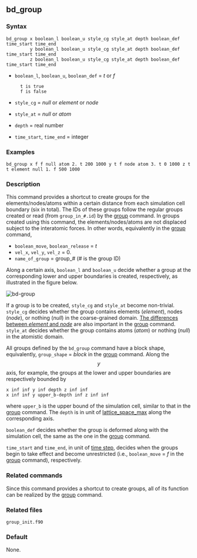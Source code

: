 ## bd_group

### Syntax

	bd_group x boolean_l boolean_u style_cg style_at depth boolean_def time_start time_end
	         y boolean_l boolean_u style_cg style_at depth boolean_def time_start time_end
	         z boolean_l boolean_u style_cg style_at depth boolean_def time_start time_end

* `boolean_l`, `boolean_u`, `boolean_def` = _t_ or _f_

		t is true
		f is false
		
* `style_cg` = _null_ or _element_ or _node_
* `style_at` = _null_ or _atom_
* `depth` = real number
* `time_start`, `time_end` = integer

### Examples

	bd_group x f f null atom 2. t 200 1000 y t f node atom 3. t 0 1000 z t t element null 1. f 500 1000

### Description

This command provides a shortcut to create groups for the elements/nodes/atoms within a certain distance from each simulation cell boundary (six in total). The IDs of these groups follow the regular groups created or read (from `group_in_#.id`) by the [group](group.md) command. In groups created using this command, the elements/nodes/atoms are not displaced subject to the interatomic forces. In other words, equivalently in the [group](group.md) command,

* `boolean_move`, `boolean_release` = _t_
* `vel_x`, `vel_y`, `vel_z` = 0.
* `name_of_group` = group_# (# is the group ID)

Along a certain axis, `boolean_l` and `boolean_u` decide whether a group at the corresponding lower and upper boundaries is created, respectively, as illustrated in the figure below.

![bd-group](fig/bd-group.jpg)

If a group is to be created, `style_cg` and `style_at` become non-trivial. `style_cg` decides whether the group contains elements (_element_), nodes (_node_), or nothing (_null_) in the coarse-grained domain. [The differences between _element_ and _node_](../chapter8/element-node-diff.md) are also important in the [group](group.md) command. `style_at` decides whether the group contains atoms (_atom_) or nothing (_null_) in the atomistic domain.

All groups defined by the `bd_group` command have a block shape, equivalently, `group_shape` = _block_ in the [group](group.md) command. Along the $$y$$ axis, for example, the groups at the lower and upper boundaries are respectively bounded by

	x inf inf y inf depth z inf inf
	x inf inf y upper_b-depth inf z inf inf

where `upper_b` is the upper bound of the simulation cell, similar to that in the [group](group.md) command. The `depth` is in unit of [lattice\_space\_max](../chapter8/lattice-space-max.md) along the corresponding axis.

`boolean_def` decides whether the group is deformed along with the simulation cell, the same as the one in the [group](group.md) command.

`time_start` and `time_end`, in unit of [time step](run.md), decides when the groups begin to take effect and become unrestricted (i.e., `boolean_move` = _f_ in the [group](group.md) command), respectively.

### Related commands

Since this command provides a shortcut to create groups, all of its function can be realized by the [group](group.md) command.

### Related files

`group_init.f90`

### Default

None.